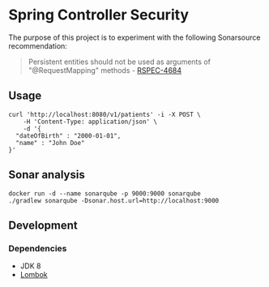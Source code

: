 # Spring Controller Security

The purpose of this project is to experiment with the following Sonarsource recommendation:

> Persistent entities should not be used as arguments of "@RequestMapping" methods - [RSPEC-4684](https://rules.sonarsource.com/java/tag/spring/RSPEC-4684)

## Usage

```
curl 'http://localhost:8080/v1/patients' -i -X POST \
    -H 'Content-Type: application/json' \
    -d '{
  "dateOfBirth" : "2000-01-01",
  "name" : "John Doe"
}'
```

## Sonar analysis

```
docker run -d --name sonarqube -p 9000:9000 sonarqube
./gradlew sonarqube -Dsonar.host.url=http://localhost:9000
```

## Development

### Dependencies

- JDK 8
- [Lombok](https://projectlombok.org/)
